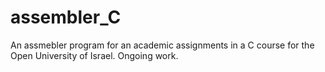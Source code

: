 # assembler_C
An assmebler program for an academic assignments in a C course for the Open University of Israel.
Ongoing work.
